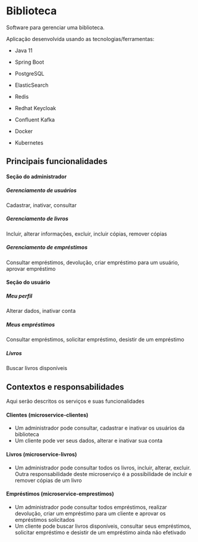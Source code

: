 # Biblioteca

Software para gerenciar uma biblioteca.

Aplicação desenvolvida usando as tecnologias/ferramentas:

* Java 11

* Spring Boot

* PostgreSQL

* ElasticSearch

* Redis

* Redhat Keycloak

* Confluent Kafka

* Docker

* Kubernetes

## Principais funcionalidades

#### Seção do administrador

##### Gerenciamento de usuários

Cadastrar, inativar, consultar

##### Gerenciamento de livros

Incluir, alterar informações, excluir, incluir cópias, remover cópias

##### Gerenciamento de empréstimos

Consultar empréstimos, devolução, criar empréstimo para um usuário, aprovar empréstimo

#### Seção do usuário

##### Meu perfil

Alterar dados, inativar conta

##### Meus empréstimos

Consultar empréstimos, solicitar empréstimo, desistir de um empréstimo

##### Livros

Buscar livros disponíveis

## Contextos e responsabilidades

Aqui serão descritos os serviços e suas funcionalidades

#### Clientes (microservice-clientes)

- Um administrador pode consultar, cadastrar e inativar os usuários da biblioteca
- Um cliente pode ver seus dados, alterar e inativar sua conta

#### Livros (microservice-livros)

- Um administrador pode consultar todos os livros, incluir, alterar, excluir. Outra responsabilidade deste microserviço é a possibilidade de incluir e remover cópias de um livro

#### Empréstimos (microservice-emprestimos)

- Um administrador pode consultar todos empréstimos, realizar devolução, criar um empréstimo para um cliente e aprovar os empréstimos solicitados
- Um cliente pode buscar livros disponíveis, consultar seus empréstimos, solicitar empréstimo e desistir de um empréstimo ainda não efetivado